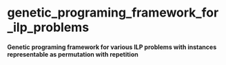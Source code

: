 # genetic_programing_framework_for_ilp_problems
<h4>Genetic programing framework for various ILP problems with instances representable as permutation with repetition</h4>
